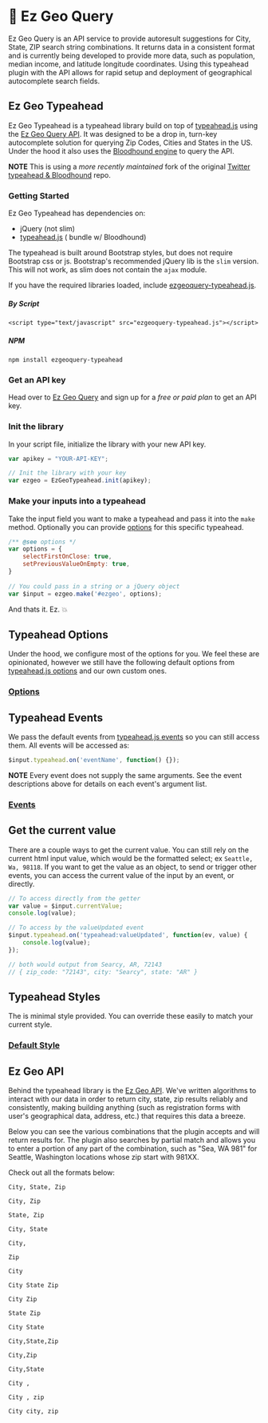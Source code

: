 # :facepunch: Ez Geo Query

Ez Geo Query is an API service to provide autoresult suggestions for City, State, ZIP search string combinations. It returns data in a consistent format and is currently being developed to provide more data, such as population, median income, and latitude longitude coordinates. Using this typeahead plugin with the API allows for rapid setup and deployment of geographical autocomplete search fields.


## Ez Geo Typeahead

Ez Geo Typeahead is a typeahead library build on top of [typeahead.js](https://github.com/corejavascript/typeahead.js) using the [Ez Geo Query API](https://ezgeoquery.us/). It was designed to be a drop in, turn-key autocomplete solution for querying Zip Codes, Cities and States in the US. Under the hood it also uses the [Bloodhound engine](https://github.com/corejavascript/typeahead.js/blob/master/doc/bloodhound.md) to query the API.

**NOTE** This is using a *more recently maintained* fork of the original [Twitter typeahead & Bloodhound](https://github.com/twitter/typeahead.js) repo.

### Getting Started

Ez Geo Typeahead has dependencies on:

- jQuery (not slim)
- [typeahead.js](https://github.com/corejavascript/typeahead.js) ( bundle w/ Bloodhound)

The typeahead is built around Bootstrap styles, but does not require Bootstrap css or js. Bootstrap's recommended jQuery lib  is the `slim` version. This will not work, as slim does not contain the `ajax` module.

If you have the required libraries loaded, include [ezgeoquery-typeahead.js](https://github.com/nickrstan/ezgeoquery-typeahead/blob/master/dist/ezgeoquery-typeahead.js).

##### By Script

`<script type="text/javascript" src="ezgeoquery-typeahead.js"></script>`

##### NPM

`npm install ezgeoquery-typeahead`

### Get an API key

Head over to [Ez Geo Query](https://ezgeoquery.us) and sign up for a *free or paid plan* to get an API key.

### Init the library

In your script file, initialize the library with your new API key.

```javascript
var apikey = "YOUR-API-KEY";

// Init the library with your key
var ezgeo = EzGeoTypeahead.init(apikey);
```

### Make your inputs into a typeahead

Take the input field you want to make a typeahead and pass it into the `make` method. Optionally you can provide [options](#options) for this specific typeahead.

```javascript
/** @see options */
var options = {
    selectFirstOnClose: true,
    setPreviousValueOnEmpty: true,
}
  
// You could pass in a string or a jQuery object
var $input = ezgeo.make('#ezgeo', options);
```

And thats it. Ez. :boom:	



## Typeahead Options

Under the hood, we configure most of the options for you. We feel these are opinionated, however we still have the following default options from [typeahead.js options](https://github.com/corejavascript/typeahead.js/blob/master/doc/jquery_typeahead.md#options) and our own custom ones. 

### [Options](https://ezgeoquery.us/#options)



## Typeahead Events

We pass the default events from [typeahead.js events](https://github.com/corejavascript/typeahead.js/blob/master/doc/jquery_typeahead.md#events) so you can still access them. All events will be accessed as:

```javascript
$input.typeahead.on('eventName', function() {});
```

**NOTE** Every event does not supply the same arguments. See the event descriptions above for details on each event's argument list.

### [Events](https://ezgeoquery.us/#events)



## Get the current value

There are a couple ways to get the current value. You can still rely on the current html input value, which would be the formatted select; ex `Seattle, Wa, 98118`. If you want to get the value as an object, to send or trigger other events, you can access the current value of the input by an event, or directly.

```javascript
// To access directly from the getter
var value = $input.currentValue;
console.log(value);

// To access by the valueUpdated event
$input.typeahead.on('typeahead:valueUpdated', function(ev, value) {
    console.log(value);
});

// both would output from Searcy, AR, 72143
// { zip_code: "72143", city: "Searcy", state: "AR" }
```

## Typeahead Styles

The is minimal style provided. You can override these easily to match your current style.

### [Default Style](https://github.com/nickrstan/ezgeoquery-typeahead/blob/master/src/style.css)

## Ez Geo API

Behind the typeahead library is the [Ez Geo API](https://ezgeoquery.us/). We've written algorithms to interact with our data in order to return city, state, zip results reliably and consistently, making building anything (such as registration forms with user's geographical data, address, etc.) that requires this data a breeze.

Below you can see the various combinations that the plugin accepts and will return results for. The plugin also searches by partial match and allows you to enter a portion of any part of the combination, such as "Sea, WA 981" for Seattle, Washington locations whose zip start with 981XX.

Check out all the formats below:

`City, State, Zip`

`City, Zip`

`State, Zip`

`City, State`

`City,`

`Zip`

`City`

`City State Zip`

`City Zip`

`State Zip`

`City State`

`City,State,Zip`

`City,Zip`

`City,State`

`City ,`

`City , zip`

`City city, zip`
